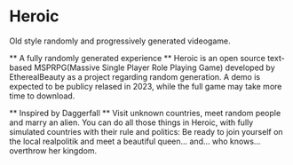 # Heroic
Old style randomly and progressively generated videogame.

** A fully randomly generated experience **
Heroic is an open source text-based MSPRPG(Massive Single Player Role Playing Game) developed by EtherealBeauty as a project regarding random generation. A demo is expected to be publicy relased in 2023, while the full game may take more time to download.

** Inspired by Daggerfall **
Visit unknown countries, meet random people and marry an alien.
You can do all those things in Heroic, with fully simulated countries with their rule and politics: Be ready to join yourself on the local realpolitik and meet a beautiful queen... and... who knows... overthrow her kingdom.
